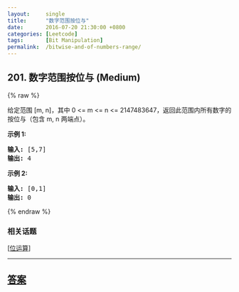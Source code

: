 ```yaml
---
layout:     single
title:      "数字范围按位与"
date:       2016-07-20 21:30:00 +0800
categories: [Leetcode]
tags:       [Bit Manipulation]
permalink:  /bitwise-and-of-numbers-range/
---
```


## 201. 数字范围按位与 (Medium)

{% raw %}

<p>给定范围 [m, n]，其中 0 &lt;= m &lt;= n &lt;= 2147483647，返回此范围内所有数字的按位与（包含 m, n 两端点）。</p>

<p><strong>示例 1:&nbsp;</strong></p>

<pre><strong>输入:</strong> [5,7]
<strong>输出:</strong> 4</pre>

<p><strong>示例 2:</strong></p>

<pre><strong>输入:</strong> [0,1]
<strong>输出:</strong> 0</pre>

{% endraw %}

### 相关话题
  [[位运算](https://github.com/openset/leetcode/tree/master/tag/bit-manipulation/README.md)]

---

## [答案](https://github.com/openset/leetcode/tree/master/problems/bitwise-and-of-numbers-range)
